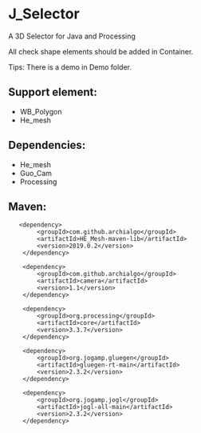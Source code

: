 # J_Selector

A 3D Selector for Java and Processing

All check shape elements should be added in Container.

Tips: There is a demo in Demo folder.
## Support element:
- WB_Polygon
- He_mesh

## Dependencies:
- He_mesh
- Guo_Cam
- Processing

## Maven:
       <dependency>
            <groupId>com.github.archialgo</groupId>
            <artifactId>HE_Mesh-maven-lib</artifactId>
            <version>2019.0.2</version>
        </dependency>

        <dependency>
            <groupId>com.github.archialgo</groupId>
            <artifactId>camera</artifactId>
            <version>1.1</version>
        </dependency>

        <dependency>
            <groupId>org.processing</groupId>
            <artifactId>core</artifactId>
            <version>3.3.7</version>
        </dependency>

        <dependency>
            <groupId>org.jogamp.gluegen</groupId>
            <artifactId>gluegen-rt-main</artifactId>
            <version>2.3.2</version>
        </dependency>

        <dependency>
            <groupId>org.jogamp.jogl</groupId>
            <artifactId>jogl-all-main</artifactId>
            <version>2.3.2</version>
        </dependency>

